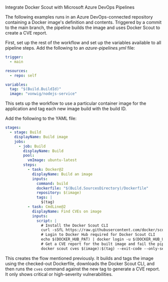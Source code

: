 Integrate Docker Scout with Microsoft Azure DevOps Pipelines


The following examples runs in an Azure DevOps-connected repository containing
a Docker image's definition and contents. Triggered by a commit to the main
branch, the pipeline builds the image and uses Docker Scout to create a CVE
report.

First, set up the rest of the workflow and set up the variables available to all
pipeline steps. Add the following to an _azure-pipelines.yml_ file:

```yaml
trigger:
  - main

resources:
  - repo: self

variables:
  tag: "$(Build.BuildId)"
  image: "vonwig/nodejs-service"
```

This sets up the workflow to use a particular container image for the
application and tag each new image build with the build ID.

Add the following to the YAML file:

```yaml
stages:
  - stage: Build
    displayName: Build image
    jobs:
      - job: Build
        displayName: Build
        pool:
          vmImage: ubuntu-latest
        steps:
          - task: Docker@2
            displayName: Build an image
            inputs:
              command: build
              dockerfile: "$(Build.SourcesDirectory)/Dockerfile"
              repository: $(image)
              tags: |
                $(tag)
          - task: CmdLine@2
            displayName: Find CVEs on image
            inputs:
              script: |
                # Install the Docker Scout CLI
                curl -sSfL https://raw.githubusercontent.com/docker/scout-cli/main/install.sh | sh -s --
                # Login to Docker Hub required for Docker Scout CLI
                echo $(DOCKER_HUB_PAT) | docker login -u $(DOCKER_HUB_USER) --password-stdin
                # Get a CVE report for the built image and fail the pipeline when critical or high CVEs are detected
                docker scout cves $(image):$(tag) --exit-code --only-severity critical,high
```

This creates the flow mentioned previously. It builds and tags the image using
the checked-out Dockerfile, downloads the Docker Scout CLI, and then runs the
`cves` command against the new tag to generate a CVE report. It only shows
critical or high-severity vulnerabilities.
